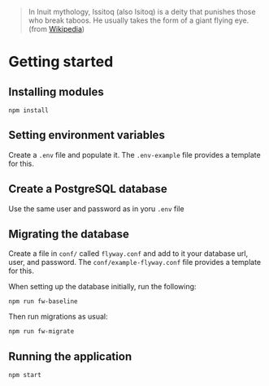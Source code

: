 
> In Inuit mythology, Issitoq (also Isitoq) is a deity that punishes those who break taboos. He usually takes the form of a giant flying eye. (from [Wikipedia](https://en.wikipedia.org/wiki/Issitoq))

# Getting started

## Installing modules
```
npm install
```

## Setting environment variables
Create a `.env` file and populate it. The `.env-example` file provides a template for this.

## Create a PostgreSQL database
Use the same user and password as in yoru `.env` file

## Migrating the database
Create a file in `conf/` called `flyway.conf` and add to it your database url, user, and password. The `conf/example-flyway.conf` file provides a template for this.

When setting up the database initially, run the following:
```
npm run fw-baseline
```
Then run migrations as usual:
```
npm run fw-migrate
```

## Running the application
```
npm start
```
